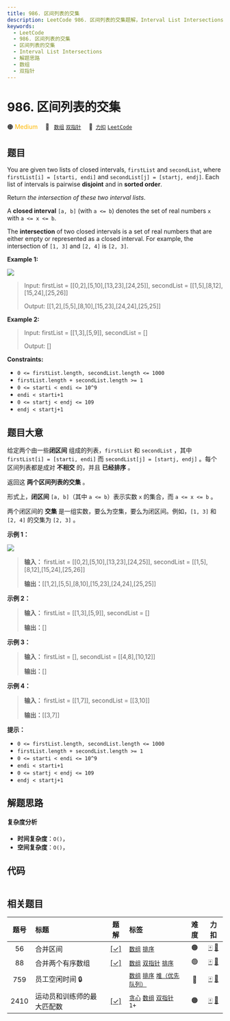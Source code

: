 ```yaml
---
title: 986. 区间列表的交集
description: LeetCode 986. 区间列表的交集题解，Interval List Intersections，包含解题思路、复杂度分析以及完整的 JavaScript 代码实现。
keywords:
  - LeetCode
  - 986. 区间列表的交集
  - 区间列表的交集
  - Interval List Intersections
  - 解题思路
  - 数组
  - 双指针
---
```


# 986. 区间列表的交集

🟠 <font color=#ffb800>Medium</font>&emsp; 🔖&ensp; [`数组`](/tag/array.md) [`双指针`](/tag/two-pointers.md)&emsp; 🔗&ensp;[`力扣`](https://leetcode.cn/problems/interval-list-intersections) [`LeetCode`](https://leetcode.com/problems/interval-list-intersections)

## 题目

You are given two lists of closed intervals, `firstList` and `secondList`,
where `firstList[i] = [starti, endi]` and `secondList[j] = [startj, endj]`.
Each list of intervals is pairwise **disjoint** and in **sorted order**.

Return _the intersection of these two interval lists_.

A **closed interval** `[a, b]` (with `a <= b`) denotes the set of real numbers
`x` with `a <= x <= b`.

The **intersection** of two closed intervals is a set of real numbers that are
either empty or represented as a closed interval. For example, the
intersection of `[1, 3]` and `[2, 4]` is `[2, 3]`.



**Example 1:**

![](https://assets.leetcode.com/uploads/2019/01/30/interval1.png)

> Input: firstList = [[0,2],[5,10],[13,23],[24,25]], secondList = [[1,5],[8,12],[15,24],[25,26]]
> 
> Output: [[1,2],[5,5],[8,10],[15,23],[24,24],[25,25]]

**Example 2:**

> Input: firstList = [[1,3],[5,9]], secondList = []
> 
> Output: []

**Constraints:**

  * `0 <= firstList.length, secondList.length <= 1000`
  * `firstList.length + secondList.length >= 1`
  * `0 <= starti < endi <= 10^9`
  * `endi < starti+1`
  * `0 <= startj < endj <= 109 `
  * `endj < startj+1`


## 题目大意

给定两个由一些**闭区间** 组成的列表，`firstList` 和 `secondList` ，其中 `firstList[i] = [starti,
endi]` 而 `secondList[j] = [startj, endj]` 。每个区间列表都是成对 **不相交** 的，并且 **已经排序** 。

返回这 **两个区间列表的交集** 。

形式上，**闭区间** `[a, b]`（其中 `a <= b`）表示实数 `x` 的集合，而 `a <= x <= b` 。

两个闭区间的 **交集** 是一组实数，要么为空集，要么为闭区间。例如，`[1, 3]` 和 `[2, 4]` 的交集为 `[2, 3]` 。

**示例 1：**

![](https://assets.leetcode.com/uploads/2019/01/30/interval1.png)

> 
> 
> 
> 
> 
> **输入：** firstList = [[0,2],[5,10],[13,23],[24,25]], secondList = [[1,5],[8,12],[15,24],[25,26]]
> 
> **输出：**[[1,2],[5,5],[8,10],[15,23],[24,24],[25,25]]
> 
> 

**示例 2：**

> 
> 
> 
> 
> 
> **输入：** firstList = [[1,3],[5,9]], secondList = []
> 
> **输出：**[]
> 
> 

**示例 3：**

> 
> 
> 
> 
> 
> **输入：** firstList = [], secondList = [[4,8],[10,12]]
> 
> **输出：**[]
> 
> 

**示例 4：**

> 
> 
> 
> 
> 
> **输入：** firstList = [[1,7]], secondList = [[3,10]]
> 
> **输出：**[[3,7]]
> 
> 

**提示：**

  * `0 <= firstList.length, secondList.length <= 1000`
  * `firstList.length + secondList.length >= 1`
  * `0 <= starti < endi <= 10^9`
  * `endi < starti+1`
  * `0 <= startj < endj <= 109 `
  * `endj < startj+1`


## 解题思路

#### 复杂度分析

- **时间复杂度**：`O()`，
- **空间复杂度**：`O()`，

## 代码

```javascript

```

## 相关题目

<!-- prettier-ignore -->
| 题号 | 标题 | 题解 | 标签 | 难度 | 力扣 |
| :------: | :------ | :------: | :------ | :------: | :------: |
| 56 | 合并区间 | [[✓]](/problem/0056.md) |  [`数组`](/tag/array.md) [`排序`](/tag/sorting.md) | 🟠 | [🀄️](https://leetcode.cn/problems/merge-intervals) [🔗](https://leetcode.com/problems/merge-intervals) |
| 88 | 合并两个有序数组 | [[✓]](/problem/0088.md) |  [`数组`](/tag/array.md) [`双指针`](/tag/two-pointers.md) [`排序`](/tag/sorting.md) | 🟢 | [🀄️](https://leetcode.cn/problems/merge-sorted-array) [🔗](https://leetcode.com/problems/merge-sorted-array) |
| 759 | 员工空闲时间 🔒 |  |  [`数组`](/tag/array.md) [`排序`](/tag/sorting.md) [`堆（优先队列）`](/tag/heap-priority-queue.md) | 🔴 | [🀄️](https://leetcode.cn/problems/employee-free-time) [🔗](https://leetcode.com/problems/employee-free-time) |
| 2410 | 运动员和训练师的最大匹配数 | [[✓]](/problem/2410.md) |  [`贪心`](/tag/greedy.md) [`数组`](/tag/array.md) [`双指针`](/tag/two-pointers.md) `1+` | 🟠 | [🀄️](https://leetcode.cn/problems/maximum-matching-of-players-with-trainers) [🔗](https://leetcode.com/problems/maximum-matching-of-players-with-trainers) |